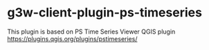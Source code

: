 # g3w-client-plugin-ps-timeseries

This plugin is based on PS Time Series Viewer QGIS plugin https://plugins.qgis.org/plugins/pstimeseries/
